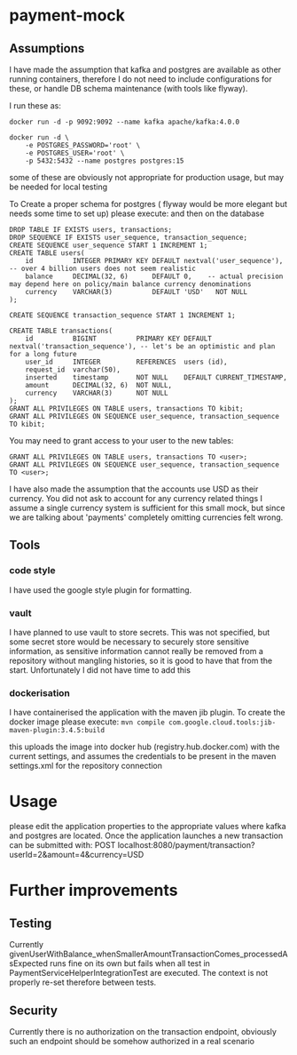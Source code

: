 # payment-mock

## Assumptions
I have made the assumption that kafka and postgres are available as other running containers,
therefore I do not need to include configurations for these, or handle DB schema maintenance (with tools like flyway).

I run these as:
```
docker run -d -p 9092:9092 --name kafka apache/kafka:4.0.0
```
```
docker run -d \
    -e POSTGRES_PASSWORD='root' \ 
    -e POSTGRES_USER='root' \
    -p 5432:5432 --name postgres postgres:15
```
some of these are obviously not appropriate for production usage, but may be needed for local testing

To Create a proper schema for postgres ( flyway would be more elegant but needs some time to set up) please execute:
and then on the database
```
DROP TABLE IF EXISTS users, transactions;
DROP SEQUENCE IF EXISTS user_sequence, transaction_sequence;
CREATE SEQUENCE user_sequence START 1 INCREMENT 1;
CREATE TABLE users(
    id          INTEGER PRIMARY KEY DEFAULT nextval('user_sequence'),        -- over 4 billion users does not seem realistic
    balance     DECIMAL(32, 6)      DEFAULT 0,    -- actual precision may depend here on policy/main balance currency denominations
    currency    VARCHAR(3)          DEFAULT 'USD'   NOT NULL
);

CREATE SEQUENCE transaction_sequence START 1 INCREMENT 1;

CREATE TABLE transactions(
    id          BIGINT          PRIMARY KEY DEFAULT nextval('transaction_sequence'), -- let's be an optimistic and plan for a long future
    user_id     INTEGER         REFERENCES  users (id),
    request_id  varchar(50),
    inserted    timestamp       NOT NULL    DEFAULT CURRENT_TIMESTAMP,
    amount      DECIMAL(32, 6)  NOT NULL,
    currency    VARCHAR(3)      NOT NULL
);
GRANT ALL PRIVILEGES ON TABLE users, transactions TO kibit;
GRANT ALL PRIVILEGES ON SEQUENCE user_sequence, transaction_sequence TO kibit;
```
You may need to grant access to your user to the new tables:
```
GRANT ALL PRIVILEGES ON TABLE users, transactions TO <user>;
GRANT ALL PRIVILEGES ON SEQUENCE user_sequence, transaction_sequence TO <user>;
```


I have also made the assumption that the accounts use USD as their currency. 
You did not ask to account for any currency related things I assume a single currency system is sufficient for 
this small mock, but since we are talking about 'payments' completely omitting currencies felt wrong. 

## Tools
### code style
I have used the google style plugin for formatting.

### vault
I have planned to use vault to store secrets. This was not specified, but some secret store would be necessary 
to securely store sensitive information, as sensitive information cannot really be removed from a 
repository without mangling histories, so it is good to have that from the start. Unfortunately I did not have time to
add this

### dockerisation
I have containerised the application with the maven jib plugin. To create the docker image please execute:
```mvn compile com.google.cloud.tools:jib-maven-plugin:3.4.5:build```

this uploads the image into docker hub (registry.hub.docker.com) with the current settings, and assumes the credentials 
to be present in the maven settings.xml for the repository connection

# Usage
please edit the application properties to the appropriate values where kafka and postgres are located.
Once the application launches a new transaction can be submitted with:
POST localhost:8080/payment/transaction?userId=2&amount=4&currency=USD

# Further improvements

## Testing
Currently givenUserWithBalance_whenSmallerAmountTransactionComes_processedAsExpected runs fine on its own but fails
when all test in PaymentServiceHelperIntegrationTest are executed. 
The context is not properly re-set therefore between tests.

## Security
Currently there is no authorization on the transaction endpoint, obviously such an endpoint should be somehow authorized
in a real scenario